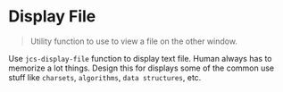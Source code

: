 # Display File
> Utility function to use to view a file on the other window.

Use `jcs-display-file` function to display text file. Human 
always has to memorize a lot things. Design this for displays 
some of the common use stuff like `charsets`, `algorithms`, 
`data structures`, etc.
